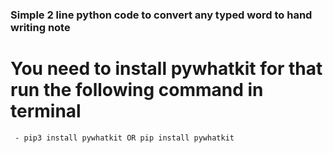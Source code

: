 ### Simple 2 line python code to convert any typed word to hand writing note
# You need to install pywhatkit for that run the following command in terminal
     - pip3 install pywhatkit OR pip install pywhatkit
